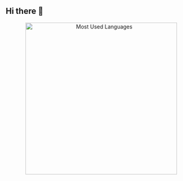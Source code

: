 ## Hi there 👋


<p align="center">
  <img src="https://github-readme-stats.vercel.app/api/top-langs/?username=alirezaghafari&layout=compact&theme=radical" alt="Most Used Languages" width="400"/>
</p>


<!--
**alirezaghafari/alirezaghafari** is a ✨ _special_ ✨ repository because its `README.md` (this file) appears on your GitHub profile.

Here are some ideas to get you started:

- 🔭 I’m currently working on ...
- 🌱 I’m currently learning ...
- 👯 I’m looking to collaborate on ...
- 🤔 I’m looking for help with ...
- 💬 Ask me about ...
- 📫 How to reach me: ...
- 😄 Pronouns: ...
- ⚡ Fun fact: ...
-->
